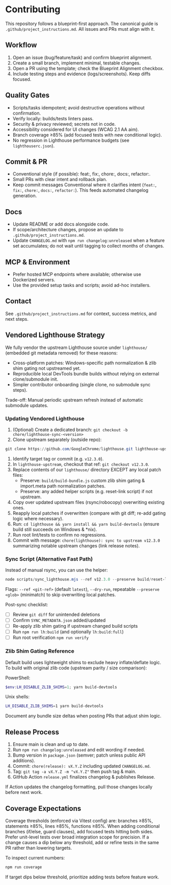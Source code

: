 # Contributing

This repository follows a blueprint-first approach. The canonical guide is
`.github/project_instructions.md`. All issues and PRs must align with it.

## Workflow

1. Open an issue (bug/feature/task) and confirm blueprint alignment.
2. Create a small branch, implement minimal, testable changes.
3. Open a PR using the template; check the Blueprint Alignment checkbox.
4. Include testing steps and evidence (logs/screenshots). Keep diffs focused.

## Quality Gates

- Scripts/tasks idempotent; avoid destructive operations without confirmation.
- Verify locally: builds/tests linters pass.
- Security & privacy reviewed; secrets not in code.
- Accessibility considered for UI changes (WCAG 2.1 AA aim).
- Branch coverage ≥85% (add focused tests with new conditional logic).
- No regression in Lighthouse performance budgets (see `lighthouserc.json`).

## Commit & PR

- Conventional style (if possible): feat:, fix:, chore:, docs:, refactor:.
- Small PRs with clear intent and rollback plan.
- Keep commit messages Conventional where it clarifies intent (`feat:`, `fix:`,
  `chore:`, `docs:`, `refactor:`). This feeds automated changelog generation.

## Docs

- Update README or add docs alongside code.
- If scope/architecture changes, propose an update to `.github/project_instructions.md`.
- Update `CHANGELOG.md` with `npm run changelog:unreleased` when a feature set
  accumulates; do not wait until tagging to collect months of changes.

## MCP & Environment

- Prefer hosted MCP endpoints where available; otherwise use Dockerized servers.
- Use the provided setup tasks and scripts; avoid ad-hoc installers.

## Contact

See `.github/project_instructions.md` for context, success metrics, and next steps.

## Vendored Lighthouse Strategy

We fully vendor the upstream Lighthouse source under `lighthouse/` (embedded git metadata removed) for these reasons:

- Cross-platform patches: Windows-specific path normalization & zlib shim gating not upstreamed yet.
- Reproducible local DevTools bundle builds without relying on external clone/submodule init.
- Simpler contributor onboarding (single clone, no submodule sync steps).

Trade-off: Manual periodic upstream refresh instead of automatic submodule updates.

### Updating Vendored Lighthouse

1. (Optional) Create a dedicated branch: `git checkout -b chore/lighthouse-sync-<version>`
1. Clone upstream separately (outside repo):

```powershell
git clone https://github.com/GoogleChrome/lighthouse.git lighthouse-upstream
```

1. Identify target tag or commit (e.g. `v12.3.0`).
1. In `lighthouse-upstream`, checkout that ref: `git checkout v12.3.0`.
1. Replace contents of our `lighthouse/` directory EXCEPT any local patch files:
   - Preserve: `build/build-bundle.js` custom zlib shim gating & import.meta path normalization patches.
   - Preserve: any added helper scripts (e.g. reset-link script) if not upstream.
1. Copy over updated upstream files (rsync/robocopy) overwriting existing ones.
1. Reapply local patches if overwritten (compare with git diff; re-add gating logic where necessary).
1. Run: `cd lighthouse && yarn install && yarn build-devtools` (ensure build still succeeds on Windows & \*nix).
1. Run root lint/tests to confirm no regressions.
1. Commit with message: `chore(lighthouse): sync to upstream v12.3.0` summarizing notable upstream changes (link release notes).

### Sync Script (Alternative Fast Path)

Instead of manual rsync, you can use the helper:

```powershell
node scripts/sync_lighthouse.mjs --ref v12.3.0 --preserve build/reset-link.js
```

Flags: `--ref <git-ref>` (default `latest`), `--dry-run`, repeatable
`--preserve <glob>` (minimatch) to skip overwriting local patches.

Post-sync checklist:

- [ ] Review `git diff` for unintended deletions
- [ ] Confirm `SYNC_METADATA.json` added/updated
- [ ] Re-apply zlib shim gating if upstream changed build scripts
- [ ] Run `npm run lh:build` (and optionally `lh:build:full`)
- [ ] Run root verification `npm run verify`

### Zlib Shim Gating Reference

Default build uses lightweight shims to exclude heavy inflate/deflate logic. To build with original zlib code (upstream parity / size comparison):

PowerShell:

```powershell
$env:LH_DISABLE_ZLIB_SHIMS=1; yarn build-devtools
```

Unix shells:

```bash
LH_DISABLE_ZLIB_SHIMS=1 yarn build-devtools
```

Document any bundle size deltas when posting PRs that adjust shim logic.

## Release Process

1. Ensure main is clean and up to date.
2. Run `npm run changelog:unreleased` and edit wording if needed.
3. Bump version in `package.json` (semver; patch unless public API additions).
4. Commit: `chore(release): vX.Y.Z` including updated `CHANGELOG.md`.
5. Tag: `git tag -a vX.Y.Z -m "vX.Y.Z"` then push tag & main.
6. GitHub Action `release.yml` finalizes changelog & publishes Release.

If Action updates the changelog formatting, pull those changes locally before next work.

## Coverage Expectations

Coverage thresholds (enforced via Vitest config) are:
branches ≥85%, statements ≥85%, lines ≥85%, functions ≥85%.
When adding conditional branches (if/else, guard clauses), add focused tests
hitting both sides. Prefer unit-level tests over broad integration scope for
precision. If a change causes a dip below any threshold, add or refine tests in
the same PR rather than lowering targets.

To inspect current numbers:

```powershell
npm run coverage
```

If target dips below threshold, prioritize adding tests before feature work.
